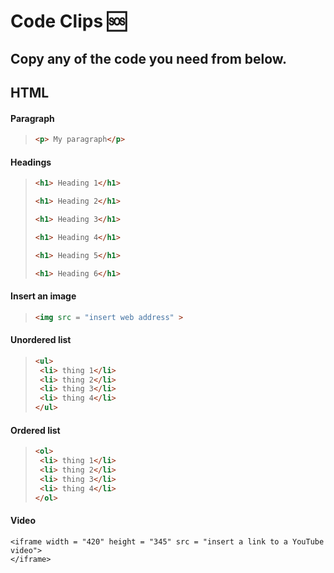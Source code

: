 # Code Clips 🆘

## Copy any of the code you need from below.

## HTML

#### Paragraph

>```html
><p> My paragraph</p>
>```
#### Headings

>```html
><h1> Heading 1</h1>
>```
>```html
><h1> Heading 2</h1>
>```
>```html
><h1> Heading 3</h1>
>```
>```html
><h1> Heading 4</h1>
>```
>```html
><h1> Heading 5</h1>
>```
>```html
><h1> Heading 6</h1>

#### Insert an image

>```html
><img src = "insert web address" >
>```

#### Unordered list

>```html
><ul>
>  <li> thing 1</li>
>  <li> thing 2</li>
>  <li> thing 3</li>
>  <li> thing 4</li>
></ul>
>```

#### Ordered list

>```html
><ol>
>  <li> thing 1</li>
>  <li> thing 2</li>
>  <li> thing 3</li>
>  <li> thing 4</li>
></ol>
>```

  #### Video
  ```html:
<iframe width = "420" height = "345" src = "insert a link to a YouTube video">
</iframe>
```